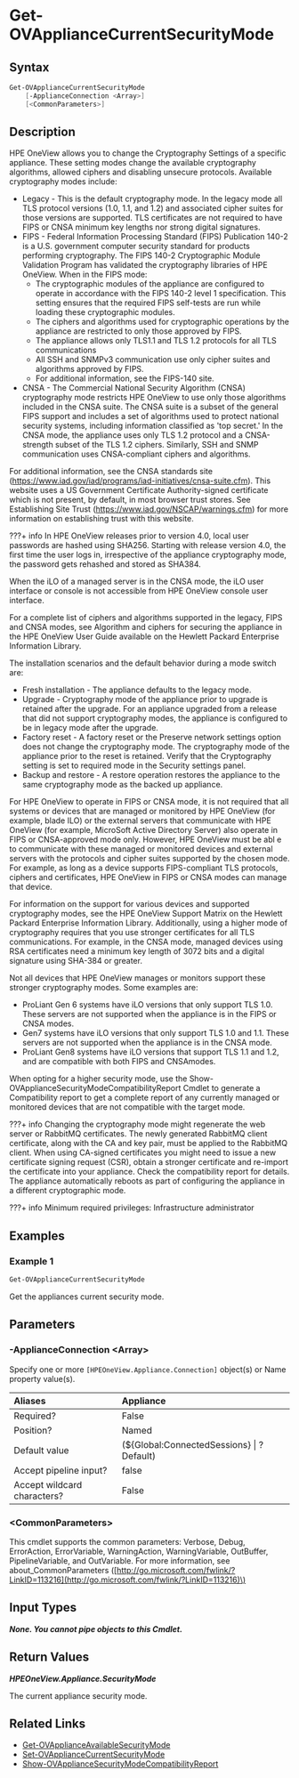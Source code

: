 ﻿---
description: Get the appliance current security mode.
---

# Get-OVApplianceCurrentSecurityMode

## Syntax

```powershell
Get-OVApplianceCurrentSecurityMode
    [-ApplianceConnection <Array>]
    [<CommonParameters>]
```

## Description

HPE OneView allows you to change the Cryptography Settings of a specific appliance.  These setting modes change the available cryptography algorithms, allowed ciphers and disabling unsecure protocols.  Available cryptography modes include:

* Legacy - This is the default cryptography mode. In the legacy mode all TLS protocol versions (1.0, 1.1, and 1.2) and associated cipher suites for those versions are supported. TLS certificates are not required to have FIPS or CNSA minimum key lengths nor strong digital signatures.
* FIPS - Federal Information Processing Standard (FIPS) Publication 140-2 is a U.S. government computer security standard for products performing cryptography. The FIPS 140-2 Cryptographic Module Validation Program has validated the cryptography libraries of HPE OneView. When in the FIPS mode:
    * The cryptographic modules of the appliance are configured to operate in accordance with the FIPS 140-2 level 1 specification. This setting ensures that the required FIPS self-tests are run while loading these cryptographic modules.
    * The ciphers and algorithms used for cryptographic operations by the appliance are restricted to only those approved by FIPS.
    * The appliance allows only TLS1.1 and TLS 1.2 protocols for all TLS communications
    * All SSH and SNMPv3 communication use only cipher suites and algorithms approved by FIPS.
    * For additional information, see the FIPS-140 site.
* CNSA - The Commercial National Security Algorithm (CNSA) cryptography mode restricts HPE OneView to use only those algorithms included in the CNSA suite. The CNSA suite is a subset of the general FIPS support and includes a set of algorithms used to protect national security systems, including information classified as 'top secret.' In the CNSA mode, the appliance uses only TLS 1.2 protocol and a CNSA-strength subset of the TLS 1.2 ciphers. Similarly, SSH and SNMP communication uses CNSA-compliant ciphers and algorithms.

For additional information, see the CNSA standards site (https://www.iad.gov/iad/programs/iad-initiatives/cnsa-suite.cfm). This website uses a US Government Certificate Authority-signed certificate which is not present, by default, in most browser trust stores. See Establishing Site Trust (https://www.iad.gov/NSCAP/warnings.cfm) for more information on establishing trust with this website.

???+ info
     In HPE OneView releases prior to version 4.0, local user passwords are hashed using SHA256. Starting with release version 4.0, the first time the user logs in, irrespective of the appliance cryptography mode, the password gets rehashed and stored as SHA384.


When the iLO of a managed server is in the CNSA mode, the iLO user interface or console is not accessible from HPE OneView console user interface.

For a complete list of ciphers and algorithms supported in the legacy, FIPS and CNSA modes, see Algorithm and ciphers for securing the appliance in the HPE OneView User Guide available on the Hewlett Packard Enterprise Information Library.

The installation scenarios and the default behavior during a mode switch are:

* Fresh installation - The appliance defaults to the legacy mode.
* Upgrade - Cryptography mode of the appliance prior to upgrade is retained after the upgrade. For an appliance upgraded from a release that did not support cryptography modes, the appliance is configured to be in legacy mode after the upgrade.
* Factory reset - A factory reset or the Preserve network settings option does not change the cryptography mode. The cryptography mode of the appliance prior to the reset is retained. Verify that the Cryptography setting is set to required mode in the Security settings panel.
* Backup and restore - A restore operation restores the appliance to the same cryptography mode as the backed up appliance.

For HPE OneView to operate in FIPS or CNSA mode, it is not required that all systems or devices that are managed or monitored by HPE OneView (for example, blade ILO) or the external servers that communicate with HPE OneView (for example, MicroSoft Active Directory Server) also operate in FIPS or CNSA-approved mode only. However, HPE OneView must be abl
e to communicate with these managed or monitored devices and external servers with the protocols and cipher suites supported by the chosen mode. For example, as long as a device supports FIPS-compliant TLS protocols, ciphers and certificates, HPE OneView in FIPS or CNSA modes can manage that device.

For information on the support for various devices and supported cryptography modes, see the HPE OneView Support Matrix on the Hewlett Packard Enterprise Information Library.
Additionally, using a higher mode of cryptography requires that you use stronger certificates for all TLS communications. For example, in the CNSA mode, managed devices using RSA certificates need a minimum key length of 3072 bits and a digital signature using SHA-384 or greater.

Not all devices that HPE OneView manages or monitors support these stronger cryptography modes. Some examples are:

* ProLiant Gen 6 systems have iLO versions that only support TLS 1.0. These servers are not supported when the appliance is in the FIPS or CNSA modes.
* Gen7 systems have iLO versions that only support TLS 1.0 and 1.1. These servers are not supported when the appliance is in the CNSA mode.
* ProLiant Gen8 systems have iLO versions that support TLS 1.1 and 1.2, and are compatible with both FIPS and CNSAmodes.

When opting for a higher security mode, use the Show-OVApplianceSecurityModeCompatibilityReport Cmdlet to generate a Compatibility report to get a complete report of any currently managed or monitored devices that are not compatible with the target mode.

???+ info
     Changing the cryptography mode might regenerate the web server or RabbitMQ certificates. The newly generated RabbitMQ client certificate, along with the CA and key pair, must be applied to the RabbitMQ client. When using CA-signed certificates you might need to issue a new certificate signing request (CSR), obtain a stronger certificate and re-import the certificate into your appliance. Check the compatibility report for details. The appliance automatically reboots as part of configuring the appliance in a different cryptographic mode.


???+ info
    Minimum required privileges: Infrastructure administrator
    

## Examples

###  Example 1 

```powershell
Get-OVApplianceCurrentSecurityMode
```

Get the appliances current security mode.

## Parameters

### -ApplianceConnection &lt;Array&gt;

Specify one or more `[HPEOneView.Appliance.Connection]` object(s) or Name property value(s).

| Aliases | Appliance |
| :--- | :--- |
| Required? | False |
| Position? | Named |
| Default value | (${Global:ConnectedSessions} &vert; ? Default) |
| Accept pipeline input? | false |
| Accept wildcard characters? | False |

### &lt;CommonParameters&gt;

This cmdlet supports the common parameters: Verbose, Debug, ErrorAction, ErrorVariable, WarningAction, WarningVariable, OutBuffer, PipelineVariable, and OutVariable. For more information, see about\_CommonParameters \([http://go.microsoft.com/fwlink/?LinkID=113216](http://go.microsoft.com/fwlink/?LinkID=113216)\)

## Input Types

_**None.  You cannot pipe objects to this Cmdlet.**_

## Return Values

_**HPEOneView.Appliance.SecurityMode**_

The current appliance security mode.

## Related Links

* [Get-OVApplianceAvailableSecurityMode](get-ovapplianceavailablesecuritymode.md)
* [Set-OVApplianceCurrentSecurityMode](set-ovappliancecurrentsecuritymode.md)
* [Show-OVApplianceSecurityModeCompatibilityReport](show-ovappliancesecuritymodecompatibilityreport.md)
